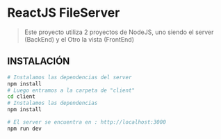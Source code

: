 # ReactJS FileServer

> Este proyecto utiliza 2 proyectos de NodeJS, uno siendo el server (BackEnd) y el Otro la vista (FrontEnd)

## INSTALACIÓN

```bash
# Instalamos las dependencias del server
npm install
# Luego entramos a la carpeta de "client"
cd client
# Instalamos las dependencias
npm install

# El server se encuentra en : http://localhost:3000
npm run dev
```
